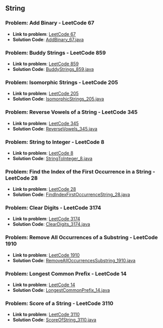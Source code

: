 ## String

### Problem: Add Binary - LeetCode 67

- **Link to problem**: [LeetCode 67](https://leetcode.com/problems/add-binary/)
- **Solution Code**: [AddBinary_67.java](AddBinary_67.java)

### Problem: Buddy Strings - LeetCode 859

- **Link to problem**: [LeetCode 859](https://leetcode.com/problems/buddy-strings/)
- **Solution Code**: [BuddyStrings_859.java](BuddyStrings_859.java)

### Problem: Isomorphic Strings - LeetCode 205

- **Link to problem**: [LeetCode 205](https://leetcode.com/problems/isomorphic-strings/)
- **Solution Code**: [IsomorphicStrings_205.java](IsomorphicStrings_205.java)

### Problem: Reverse Vowels of a String - LeetCode 345

- **Link to problem**: [LeetCode 345](https://leetcode.com/problems/reverse-vowels-of-a-string/)
- **Solution Code**: [ReverseVowels_345.java](ReverseVowels_345.java)

### Problem: String to Integer - LeetCode 8

- **Link to problem**: [LeetCode 8](https://leetcode.com/problems/string-to-integer-atoi/)
- **Solution Code**: [StringToInteger_8.java](StringToInteger_8.java)

### Problem: Find the Index of the First Occurrence in a String - LeetCode 28

- **Link to problem**: [LeetCode 28](https://leetcode.com/problems/find-the-index-of-the-first-occurrence-in-a-string/)
- **Solution Code**: [FindIndexFirstOccurrenceString_28.java](FindIndexFirstOccurrenceString_28.java)

### Problem: Clear Digits - LeetCode 3174

- **Link to problem**: [LeetCode 3174](https://leetcode.com/problems/clear-digits/)
- **Solution Code**: [ClearDigits_3174.java](ClearDigits_3174.java)

### Problem: Remove All Occurrences of a Substring - LeetCode 1910

- **Link to problem**: [LeetCode 1910](https://leetcode.com/problems/remove-all-occurrences-of-a-substring/)
- **Solution Code**: [RemoveAllOccurrencesSubstring_1910.java](RemoveAllOccurrencesSubstring_1910.java)

### Problem: Longest Common Prefix - LeetCode 14

- **Link to problem**: [LeetCode 14](https://leetcode.com/problems/longest-common-prefix/)
- **Solution Code**: [LongestCommonPrefix_14.java](LongestCommonPrefix_14.java)


### Problem: Score of a String - LeetCode 3110

- **Link to problem**: [LeetCode 3110](https://leetcode.com/problems/score-of-a-string)
- **Solution Code**: [ScoreOfString_3110.java](ScoreOfString_3110.java)

